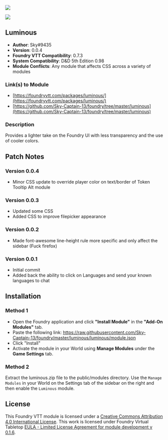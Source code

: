 ![](https://img.shields.io/badge/Foundry-v0.6.5-informational)

![](https://img.shields.io/badge/D&D5e-v0.98-informational)

## Luminous

* **Author**: Sky#9435
* **Version**: 0.0.4
* **Foundry VTT Compatibility**: 0.7.3
* **System Compatibility**: D&D 5th Edition 0.98
* **Module Conflicts**: Any module that affects CSS across a variety of modules

### Link(s) to Module
* [https://foundryvtt.com/packages/luminous/](https://foundryvtt.com/packages/luminous/)
* [https://github.com/Sky-Captain-13/foundry/tree/master/luminous](https://github.com/Sky-Captain-13/foundry/tree/master/luminous)

### Description
Provides a lighter take on the Foundry UI with less transparency and the use of cooler colors.

## Patch Notes
### Version 0.0.4
* Minor CSS update to override player color on text/border of Token Tooltip Alt module

### Version 0.0.3
* Updated some CSS
* Added CSS to improve filepicker appearance

### Version 0.0.2
* Made font-awesome line-height rule more specific and only affect the sidebar (Fuck firefox)

### Version 0.0.1
* Initial commit
* Added back the ability to click on Languages and send your known languages to chat

## Installation
### Method 1
* Open the Foundry application and click **"Install Module"** in the **"Add-On Modules"** tab.
* Paste the following link: https://raw.githubusercontent.com/Sky-Captain-13/foundry/master/luminous/luminous/module.json
* Click "Install"
* Activate the module in your World using **Manage Modules** under the **Game Settings** tab.

### Method 2
Extract the luminous.zip file to the public/modules directory. Use the `Manage Modules` in your World on the Settings tab of the sidebar on the right and then enable the `Luminous` module.

## License
This Foundry VTT module is licensed under a [Creative Commons Attribution 4.0 International License](http://creativecommons.org/licenses/by/4.0/).
This work is licensed under Foundry Virtual Tabletop [EULA - Limited License Agreement for module development v 0.1.6](http://foundryvtt.com/pages/license.html).
